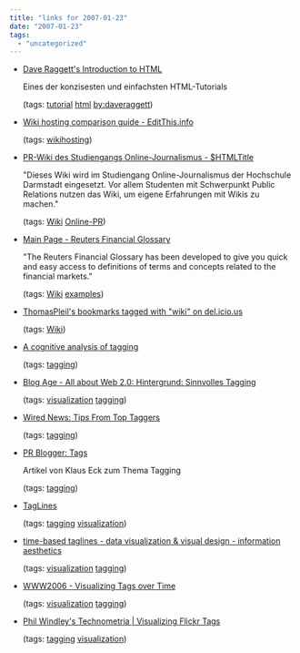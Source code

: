 ```yaml
---
title: "links for 2007-01-23"
date: "2007-01-23"
tags: 
  - "uncategorized"
---
```


- [Dave Raggett's Introduction to HTML](http://www.w3.org/MarkUp/Guide/)
    
    Eines der konzisesten und einfachsten HTML-Tutorials
    
    (tags: [tutorial](http://del.icio.us/heinzwittenbrink/tutorial) [html](http://del.icio.us/heinzwittenbrink/html) [by:daveraggett](http://del.icio.us/heinzwittenbrink/by:daveraggett))
    
- [Wiki hosting comparison guide - EditThis.info](http://www.editthis.info/wiki/Wiki_hosting_comparison_guide)
    
    (tags: [wikihosting](http://del.icio.us/heinzwittenbrink/wikihosting))
    
- [PR-Wiki des Studiengangs Online-Journalismus - $HTMLTitle](http://www.pr-wiki.de/)
    
    "Dieses Wiki wird im Studiengang Online-Journalismus der Hochschule Darmstadt eingesetzt. Vor allem Studenten mit Schwerpunkt Public Relations nutzen das Wiki, um eigene Erfahrungen mit Wikis zu machen."
    
    (tags: [Wiki](http://del.icio.us/heinzwittenbrink/Wiki) [Online-PR](http://del.icio.us/heinzwittenbrink/Online-PR))
    
- [Main Page - Reuters Financial Glossary](http://glossary.reuters.com/index.php/Main_Page)
    
    "The Reuters Financial Glossary has been developed to give you quick and easy access to definitions of terms and concepts related to the financial markets."
    
    (tags: [Wiki](http://del.icio.us/heinzwittenbrink/Wiki) [examples](http://del.icio.us/heinzwittenbrink/examples))
    
- [ThomasPleil's bookmarks tagged with "wiki" on del.icio.us](http://del.icio.us/ThomasPleil/wiki)
    
    (tags: [Wiki](http://del.icio.us/heinzwittenbrink/Wiki))
    
- [A cognitive analysis of tagging](http://www.rashmisinha.com/archives/05_09/tagging-cognitive.html)
    
    (tags: [tagging](http://del.icio.us/heinzwittenbrink/tagging))
    
- [Blog Age - All about Web 2.0: Hintergrund: Sinnvolles Tagging](http://www.blogh.de/428)
    
    (tags: [visualization](http://del.icio.us/heinzwittenbrink/visualization) [tagging](http://del.icio.us/heinzwittenbrink/tagging))
    
- [Wired News: Tips From Top Taggers](http://www.wired.com/news/technology/0,1282,69084,00.html)
    
    (tags: [tagging](http://del.icio.us/heinzwittenbrink/tagging))
    
- [PR Blogger: Tags](http://klauseck.typepad.com/prblogger/tags/index.html)
    
    Artikel von Klaus Eck zum Thema Tagging
    
    (tags: [tagging](http://del.icio.us/heinzwittenbrink/tagging))
    
- [TagLines](http://research.yahoo.com/taglines/)
    
    (tags: [tagging](http://del.icio.us/heinzwittenbrink/tagging) [visualization](http://del.icio.us/heinzwittenbrink/visualization))
    
- [time-based taglines - data visualization & visual design - information aesthetics](http://infosthetics.com/archives/2006/05/taglines_flickr_tag_visualization.html)
    
    (tags: [visualization](http://del.icio.us/heinzwittenbrink/visualization) [tagging](http://del.icio.us/heinzwittenbrink/tagging))
    
- [WWW2006 - Visualizing Tags over Time](http://www2006.org/programme/item.php?id=25)
    
    (tags: [visualization](http://del.icio.us/heinzwittenbrink/visualization) [tagging](http://del.icio.us/heinzwittenbrink/tagging))
    
- [Phil Windley's Technometria | Visualizing Flickr Tags](http://www.windley.com/archives/2006/05/visualizing_fli.shtml)
    
    (tags: [tagging](http://del.icio.us/heinzwittenbrink/tagging) [visualization](http://del.icio.us/heinzwittenbrink/visualization))
